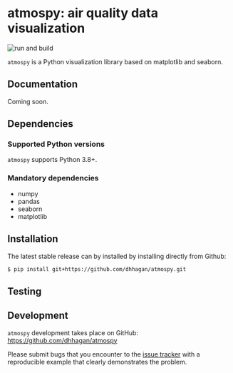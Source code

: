 # atmospy: air quality data visualization


<!-- [![PyPI version](https://badge.fury.io/py/quantaq-cli.svg)](https://badge.fury.io/py/atmospy) -->
<!-- ![PyPI - Python Version](https://img.shields.io/pypi/pyversions/atmospy)
[![license](https://img.shields.io/github/license/mashape/apistatus.svg)](https://github.com/quant-aq/atmospy/blob/master/LICENSE) -->
![run and build](https://github.com/quant-aq/atmospy/workflows/run%20and%20build/badge.svg?branch=main)
<!-- [![codecov](https://codecov.io/gh/quant-aq/atmospy/branch/master/graph/badge.svg)](https://codecov.io/gh/quant-aq/atmospy) -->


`atmospy` is a Python visualization library based on matplotlib and seaborn. 

## Documentation

Coming soon.

## Dependencies

### Supported Python versions

`atmospy` supports Python 3.8+.

### Mandatory dependencies

  * numpy
  * pandas
  * seaborn
  * matplotlib

## Installation

The latest stable release can by installed by installing directly from Github:

```sh
$ pip install git+https://github.com/dhhagan/atmospy.git
```

## Testing

## Development

`atmospy` development takes place on GitHub: https://github.com/dhhagan/atmospy

Please submit bugs that you encounter to the [issue tracker](https://github.com/dhhagan/atmospy/issues) with a reproducible example that clearly demonstrates the problem.